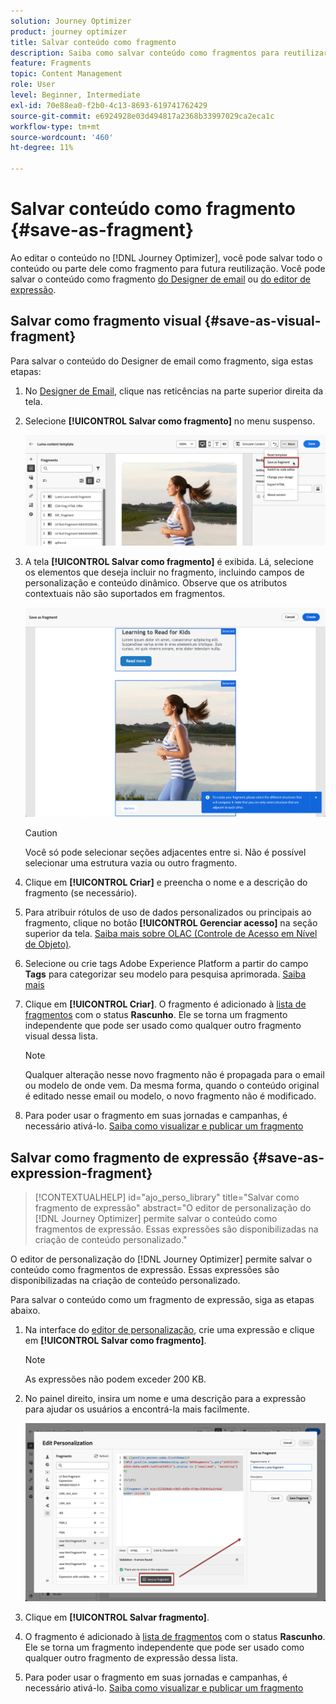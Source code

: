 ```yaml
---
solution: Journey Optimizer
product: journey optimizer
title: Salvar conteúdo como fragmento
description: Saiba como salvar conteúdo como fragmentos para reutilizar conteúdo em campanhas e jornadas do Journey Optimizer
feature: Fragments
topic: Content Management
role: User
level: Beginner, Intermediate
exl-id: 70e88ea0-f2b0-4c13-8693-619741762429
source-git-commit: e6924928e03d494817a2368b33997029ca2eca1c
workflow-type: tm+mt
source-wordcount: '460'
ht-degree: 11%

---
```


# Salvar conteúdo como fragmento {#save-as-fragment}

Ao editar o conteúdo no [!DNL Journey Optimizer], você pode salvar todo o conteúdo ou parte dele como fragmento para futura reutilização. Você pode salvar o conteúdo como fragmento [do Designer de email](#save-as-visual-fragment) ou [do editor de expressão](#save-as-expression-fragment).

## Salvar como fragmento visual {#save-as-visual-fragment}

Para salvar o conteúdo do Designer de email como fragmento, siga estas etapas:

1. No [Designer de Email](../email/get-started-email-design.md), clique nas reticências na parte superior direita da tela.

1. Selecione **[!UICONTROL Salvar como fragmento]** no menu suspenso.

   ![](assets/fragment-save-as.png)

1. A tela **[!UICONTROL Salvar como fragmento]** é exibida. Lá, selecione os elementos que deseja incluir no fragmento, incluindo campos de personalização e conteúdo dinâmico. Observe que os atributos contextuais não são suportados em fragmentos.

   ![](assets/fragment-save-as-screen.png)

   >[!CAUTION]
   >
   >Você só pode selecionar seções adjacentes entre si. Não é possível selecionar uma estrutura vazia ou outro fragmento.

1. Clique em **[!UICONTROL Criar]** e preencha o nome e a descrição do fragmento (se necessário).

1. Para atribuir rótulos de uso de dados personalizados ou principais ao fragmento, clique no botão **[!UICONTROL Gerenciar acesso]** na seção superior da tela. [Saiba mais sobre OLAC (Controle de Acesso em Nível de Objeto)](../administration/object-based-access.md).

1. Selecione ou crie tags Adobe Experience Platform a partir do campo **Tags** para categorizar seu modelo para pesquisa aprimorada. [Saiba mais](../start/search-filter-categorize.md#tags)

1. Clique em **[!UICONTROL Criar]**. O fragmento é adicionado à [lista de fragmentos](#access-manage-fragments) com o status **Rascunho**. Ele se torna um fragmento independente que pode ser usado como qualquer outro fragmento visual dessa lista.

   >[!NOTE]
   >
   >Qualquer alteração nesse novo fragmento não é propagada para o email ou modelo de onde vem. Da mesma forma, quando o conteúdo original é editado nesse email ou modelo, o novo fragmento não é modificado.

1. Para poder usar o fragmento em suas jornadas e campanhas, é necessário ativá-lo. [Saiba como visualizar e publicar um fragmento](../content-management/create-fragments.md#publish)

## Salvar como fragmento de expressão {#save-as-expression-fragment}

>[!CONTEXTUALHELP]
>id="ajo_perso_library"
>title="Salvar como fragmento de expressão"
>abstract="O editor de personalização do [!DNL Journey Optimizer] permite salvar o conteúdo como fragmentos de expressão. Essas expressões são disponibilizadas na criação de conteúdo personalizado."

O editor de personalização do [!DNL Journey Optimizer] permite salvar o conteúdo como fragmentos de expressão. Essas expressões são disponibilizadas na criação de conteúdo personalizado.

Para salvar o conteúdo como um fragmento de expressão, siga as etapas abaixo.

1. Na interface do [editor de personalização](../personalization/personalization-build-expressions.md), crie uma expressão e clique em **[!UICONTROL Salvar como fragmento]**.

   >[!NOTE]
   >
   >As expressões não podem exceder 200 KB.

1. No painel direito, insira um nome e uma descrição para a expressão para ajudar os usuários a encontrá-la mais facilmente.

   ![](assets/expression-fragment-save-as.png)

1. Clique em **[!UICONTROL Salvar fragmento]**.

   <!--An expression fragment cannot be nested inside another fragment.-->

1. O fragmento é adicionado à [lista de fragmentos](#access-manage-fragments) com o status **Rascunho**. Ele se torna um fragmento independente que pode ser usado como qualquer outro fragmento de expressão dessa lista.

1. Para poder usar o fragmento em suas jornadas e campanhas, é necessário ativá-lo. [Saiba como visualizar e publicar um fragmento](../content-management/create-fragments.md#publish)
